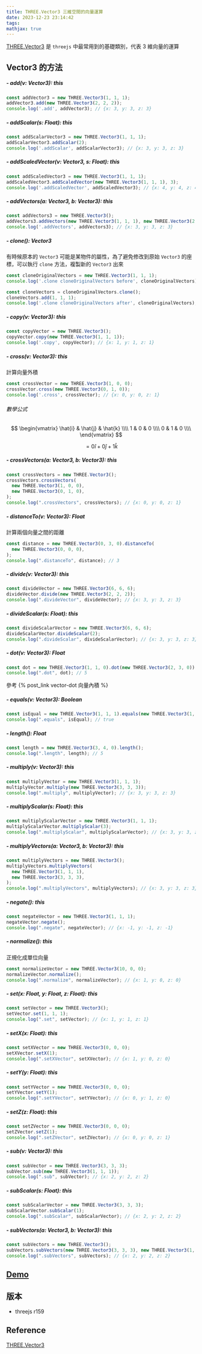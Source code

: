 ```yaml
---
title: THREE.Vector3 三維空間的向量運算
date: 2023-12-23 23:14:42
tags:
mathjax: true
---
```


[THREE.Vector3](https://threejs.org/docs/#api/en/math/Vector3) 是 `threejs` 中最常用到的基礎類別，代表 3 維向量的運算

## Vector3 的方法

##### **- add(v: Vector3): this**

```js
const addVector3 = new THREE.Vector3(1, 1, 1);
addVector3.add(new THREE.Vector3(2, 2, 2));
console.log('.add', addVector3); // {x: 3, y: 3, z: 3}
```

##### **- addScalar(s: Float): this**

```js
const addScalarVector3 = new THREE.Vector3(1, 1, 1);
addScalarVector3.addScalar(2);
console.log('.addScalar', addScalarVector3); // {x: 3, y: 3, z: 3}
```

##### **- addScaledVector(v: Vector3, s: Float): this**

```js
const addScaledVector3 = new THREE.Vector3(1, 1, 1);
addScaledVector3.addScaledVector(new THREE.Vector3(1, 1, 1), 3);
console.log('.addScaledVector', addScaledVector3); // {x: 4, y: 4, z: 4}
```

##### **- addVectors(a: Vector3, b: Vector3): this**

```js
const addVectors3 = new THREE.Vector3();
addVectors3.addVectors(new THREE.Vector3(1, 1, 1), new THREE.Vector3(2, 2, 2));
console.log('.addVectors', addVectors3); // {x: 3, y: 3, z: 3}
```

##### **- clone(): Vector3**

有時候原本的 `Vector3` 可能是某物件的屬性，為了避免修改到原始 `Vector3` 的座標，可以執行 `clone` 方法，複製新的 `Vector3` 出來

```js
const cloneOriginalVectors = new THREE.Vector3(1, 1, 1);
console.log('.clone cloneOriginalVectors before', cloneOriginalVectors); // {x: 1, y: 1, z: 1}

const cloneVectors = cloneOriginalVectors.clone();
cloneVectors.add(1, 1, 1);
console.log('.clone cloneOriginalVectors after', cloneOriginalVectors); // {x: 1, y: 1, z: 1}
```

##### **- copy(v: Vector3): this**

```js
const copyVector = new THREE.Vector3();
copyVector.copy(new THREE.Vector3(1, 1, 1));
console.log('.copy', copyVector); // {x: 1, y: 1, z: 1}
```

##### **- cross(v: Vector3): this**

計算向量外積

```js
const crossVector = new THREE.Vector3(1, 0, 0);
crossVector.cross(new THREE.Vector3(0, 1, 0));
console.log('.cross', crossVector); // {x: 0, y: 0, z: 1}
```

###### 數學公式

$$
\begin{vmatrix}
	\hat{i} & \hat{j} & \hat{k} \\\\
	1 & 0 & 0 \\\\
	0 & 1 & 0 \\\\
\end{vmatrix}
$$

$$
= 0\hat{i} + 0\hat{j} + 1\hat{k}
$$

##### **- crossVectors(a: Vector3, b: Vector3): this**
```js
const crossVectors = new THREE.Vector3();
crossVectors.crossVectors(
  new THREE.Vector3(1, 0, 0),
  new THREE.Vector3(0, 1, 0),
);
console.log(".crossVectors", crossVectors); // {x: 0, y: 0, z: 1}
```

##### **- distanceTo(v: Vector3): Float**
計算兩個向量之間的距離
```js
const distance = new THREE.Vector3(0, 3, 0).distanceTo(
  new THREE.Vector3(0, 0, 0),
);
console.log(".distanceTo", distance); // 3
```

##### **- divide(v: Vector3): this**
```js
const divideVector = new THREE.Vector3(6, 6, 6);
divideVector.divide(new THREE.Vector3(2, 2, 2));
console.log(".divideVector", divideVector); // {x: 3, y: 3, z: 3}
```

##### **- divideScalar(s: Float): this**
```js
const divideScalarVector = new THREE.Vector3(6, 6, 6);
divideScalarVector.divideScalar(2);
console.log(".divideScalar", divideScalarVector); // {x: 3, y: 3, z: 3}
```

##### **- dot(v: Vector3): Float**
```js
const dot = new THREE.Vector3(1, 1, 0).dot(new THREE.Vector3(2, 3, 0));
console.log(".dot", dot); // 5
```

參考 {% post_link vector-dot 向量內積 %}

##### **- equals(v: Vector3): Boolean**
```js
const isEqual = new THREE.Vector3(1, 1, 1).equals(new THREE.Vector3(1, 1, 1));
console.log(".equals", isEqual); // true
```

##### **- length(): Float**
```js
const length = new THREE.Vector3(3, 4, 0).length();
console.log(".length", length); // 5
```

##### **- multiply(v: Vector3): this**
```js
const multiplyVector = new THREE.Vector3(1, 1, 1);
multiplyVector.multiply(new THREE.Vector3(3, 3, 3));
console.log(".multiply", multiplyVector); // {x: 3, y: 3, z: 3}
```

##### **- multiplyScalar(s: Float): this**
```js
const multiplyScalarVector = new THREE.Vector3(1, 1, 1);
multiplyScalarVector.multiplyScalar(3);
console.log(".multiplyScalar", multiplyScalarVector); // {x: 3, y: 3, z: 3}
```

##### **- multiplyVectors(a: Vector3, b: Vector3): this**
```js
const multiplyVectors = new THREE.Vector3();
multiplyVectors.multiplyVectors(
  new THREE.Vector3(1, 1, 1),
  new THREE.Vector3(3, 3, 3),
);
console.log(".multiplyVectors", multiplyVectors); // {x: 3, y: 3, z: 3}
```

##### **- negate(): this**
```js
const negateVector = new THREE.Vector3(1, 1, 1);
negateVector.negate();
console.log(".negate", negateVector); // {x: -1, y: -1, z: -1}
```

##### **- normalize(): this**
正規化成單位向量

```js
const normalizeVector = new THREE.Vector3(10, 0, 0);
normalizeVector.normalize();
console.log(".normalize", normalizeVector); // {x: 1, y: 0, z: 0}
```

##### **- set(x: Float, y: Float, z: Float): this**
```js
const setVector = new THREE.Vector3();
setVector.set(1, 1, 1);
console.log(".set", setVector); // {x: 1, y: 1, z: 1}
```

##### **- setX(x: Float): this**
```js
const setXVector = new THREE.Vector3(0, 0, 0);
setXVector.setX(1);
console.log(".setXVector", setXVector); // {x: 1, y: 0, z: 0}
```

##### **- setY(y: Float): this**
```js
const setYVector = new THREE.Vector3(0, 0, 0);
setYVector.setY(1);
console.log(".setYVector", setYVector); // {x: 0, y: 1, z: 0}
```

##### **- setZ(z: Float): this**
```js
const setZVector = new THREE.Vector3(0, 0, 0);
setZVector.setZ(1);
console.log(".setZVector", setZVector); // {x: 0, y: 0, z: 1}
```

##### **- sub(v: Vector3): this**
```js
const subVector = new THREE.Vector3(3, 3, 3);
subVector.sub(new THREE.Vector3(1, 1, 1));
console.log(".sub", subVector); // {x: 2, y: 2, z: 2}
```

##### **- subScalar(s: Float): this**
```js
const subScalarVector = new THREE.Vector3(3, 3, 3);
subScalarVector.subScalar(1);
console.log(".subScalar", subScalarVector); // {x: 2, y: 2, z: 2}
```

##### **- subVectors(a: Vector3, b: Vector3): this**
```js
const subVectors = new THREE.Vector3();
subVectors.subVectors(new THREE.Vector3(3, 3, 3), new THREE.Vector3(1, 1, 1));
console.log(".subVectors", subVectors); // {x: 2, y: 2, z: 2}
```

## [Demo](https://codesandbox.io/p/devbox/threejs-vector3-m4s4rt?file=%2Fsrc%2Fbasic%2Findex.js)

## 版本
- threejs r159

## Reference

[THREE.Vector3](https://threejs.org/docs/#api/en/math/Vector3)